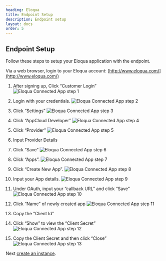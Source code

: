 ```yaml
---
heading: Eloqua
title: Endpoint Setup
description: Endpoint setup
layout: docs
order: 5
---
```


## Endpoint Setup

Follow these steps to setup your Eloqua application with the endpoint.

Via a web browser, login to your Eloqua account:
[http://www.eloqua.com/](http://www.eloqua.com/)

1. After signing up, Click “Customer Login”
![Eloqua Connected App step 1](http://cloud-elements.com/wp-content/uploads/2015/01/EloquaAPI1.png)

2. Login with your credentials.
![Eloqua Connected App step 2](http://cloud-elements.com/wp-content/uploads/2015/01/EloquaAPI2.png)

3. Click “Settings”
![Eloqua Connected App step 3](http://cloud-elements.com/wp-content/uploads/2015/01/EloquaAPI3.png)

4. Click “AppCloud Developer”
![Eloqua Connected App step 4](http://cloud-elements.com/wp-content/uploads/2015/01/EloquaAPI4.png)

5. Click “Provider”
![Eloqua Connected App step 5](http://cloud-elements.com/wp-content/uploads/2015/01/EloquaAPIProvider.png)

6. Input Provider Details

7. Click “Save”
![Eloqua Connected App step 6](http://cloud-elements.com/wp-content/uploads/2015/01/EloquaAPIProvider2.png)

8. Click “Apps”.
![Eloqua Connected App step 7](http://cloud-elements.com/wp-content/uploads/2015/01/EloquaAPI5.png)

9. Click “Create New App”.
![Eloqua Connected App step 8](http://cloud-elements.com/wp-content/uploads/2015/01/EloquaAPI6.png)

10. Input your App details. ![Eloqua Connected App step 9](http://cloud-elements.com/wp-content/uploads/2015/01/EloquaAPI7.png)

11. Under OAuth, input your “callback URL” and click “Save”
![Eloqua Connected App step 10](http://cloud-elements.com/wp-content/uploads/2015/01/EloquaAPI8.png)

12. Click “Name” of newly created app
![Eloqua Connected App step 11](http://cloud-elements.com/wp-content/uploads/2015/01/EloquaAPI9.png)

13. Copy the “Client Id”

14. Click “Show” to view the “Client Secret”
![Eloqua Connected App step 12](http://cloud-elements.com/wp-content/uploads/2015/01/EloquaAPI10.png)

15. Copy the Client Secret and then click “Close”
![Eloqua Connected App step 13](http://cloud-elements.com/wp-content/uploads/2015/01/EloquaAPI11.png)

Next [create an instance](eloqua-create-instance.html).
